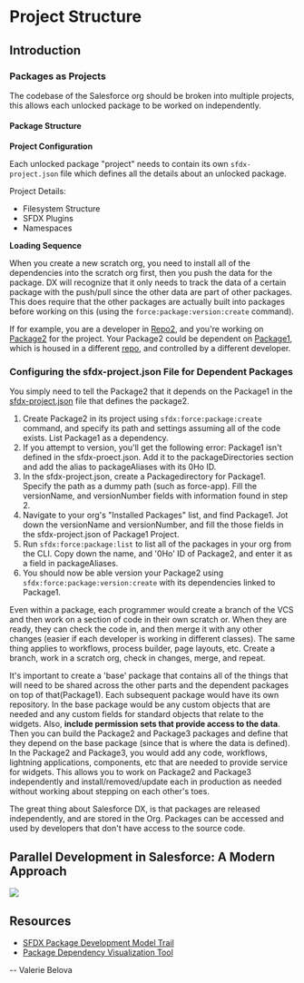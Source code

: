 # Project Structure

## Introduction

### Packages as Projects

The codebase of the Salesforce org should be broken into multiple projects, this allows each unlocked package to be worked on independently.

#### Package Structure

**Project Configuration**

Each unlocked package "project" needs to contain its own `sfdx-project.json` file which defines all the details about an unlocked package.

Project Details:

* Filesystem Structure
* SFDX Plugins
* Namespaces

**Loading Sequence**

When you create a new scratch org, you need to install all of the dependencies into the scratch org first, then you push the data for the package. DX will recognize that it only needs to track the data of a certain package with the push/pull since the other data are part of other packages. This does require that the other packages are actually built into packages before working on this \(using the `force:package:version:create` command\).

If for example, you are a developer in [Repo2](https://github.com/ECFMG/ES-Base-Code), and you're working on [Package2](https://github.com/ECFMG/ES-Base-Code/blob/master/sfdx-project.json) for the project. Your Package2 could be dependent on [Package1](https://github.com/ECFMG/ES-Base-Objects/blob/master/sfdx-project.json), which is housed in a different [repo](https://github.com/ECFMG/ES-Base-Objects), and controlled by a different developer.

### Configuring the sfdx-project.json File for Dependent Packages

You simply need to tell the Package2 that it depends on the Package1 in the [sfdx-project.json](https://github.com/ECFMG/ES-Base-Code/blob/master/sfdx-project.json) file that defines the package2.

1. Create Package2 in its project using `sfdx:force:package:create` command, and specify its path and settings assuming all of the code exists. List Package1 as a dependency. 
2. If you attempt to version, you'll get the following error: Package1 isn't defined in the sfdx-proect.json. Add it to the packageDirectories section and add the alias to packageAliases with its 0Ho ID. 
3. In the sfdx-project.json, create a Packagedirectory for Package1. Specify the path as a dummy path \(such as force-app\). Fill the versionName, and versionNumber fields with information found in step 2.
4. Navigate to your org's "Installed Packages" list, and find Package1. Jot down the versionName and versionNumber, and fill the those fields in the sfdx-project.json of Package1 Project.
5. Run `sfdx:force:package:list` to list all of the packages in your org from the CLI. Copy down the name, and '0Ho' ID of Package2, and enter it as a field in packageAliases.
6. You should now be able version your Package2 using `sfdx:force:package:version:create` with its dependencies linked to Package1.

Even within a package, each programmer would create a branch of the VCS and then work on a section of code in their own scratch or. When they are ready, they can check the code in, and then merge it with any other changes \(easier if each developer is working in different classes\). The same thing applies to workflows, process builder, page layouts, etc. Create a branch, work in a scratch org, check in changes, merge, and repeat.

It's important to create a 'base' package that contains all of the things that will need to be shared across the other parts and the dependent packages on top of that\(Package1\). Each subsequent package would have its own repository. In the base package would be any custom objects that are needed and any custom fields for standard objects that relate to the widgets. Also, **include permission sets that provide access to the data**. Then you can build the Package2 and Package3 packages and define that they depend on the base package \(since that is where the data is defined\). In the Package2 and Package3, you would add any code, workflows, lightning applications, components, etc that are needed to provide service for widgets. This allows you to work on Package2 and Package3 independently and install/removed/update each in production as needed without working about stepping on each other's toes.

The great thing about Salesforce DX, is that packages are released independently, and are stored in the Org. Packages can be accessed and used by developers that don't have access to the source code.

## Parallel Development in Salesforce: A Modern Approach

![](https://camo.githubusercontent.com/5a14cc435e56e6698a766b8741a3f120b441ced1/68747470733a2f2f63646e2d696d616765732d312e6d656469756d2e636f6d2f6d61782f313030302f312a644e646f493035336e572d734776663765315a6b56512e6a706567)

## Resources

* [SFDX Package Development Model Trail](https://trailhead.salesforce.com/content/learn/modules/sfdx_dev_model)
* [Package Dependency Visualization Tool](https://github.com/afawcett/dependencies-cli/wiki/How-to-untangle-an-Org-into-Packages)

-- Valerie Belova

